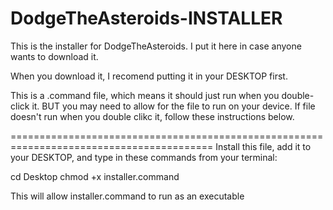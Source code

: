 # DodgeTheAsteroids-INSTALLER

This is the installer for DodgeTheAsteroids. I put it here in case anyone wants to download it.

When you download it, I recomend putting it in your DESKTOP first.

This is a .command file, which means it should just run when you double-click it. BUT you may need to allow for the file
to run on your device. If file doesn't run when you double clikc it, follow these instructions below.


=========================================================================================
Install this file, add it to your DESKTOP, and type in these commands from your terminal:

cd Desktop
chmod +x installer.command

This will allow installer.command to run as an executable 
